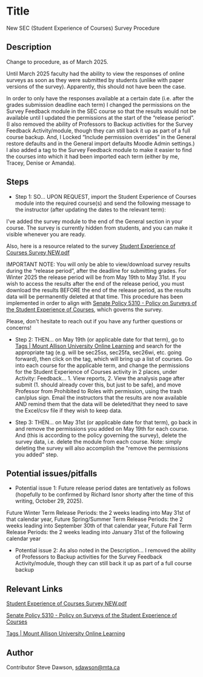 # Title
New SEC (Student Experience of Courses) Survey Procedure

## Description
Change to procedure, as of March 2025.

Until March 2025 faculty had the ability to view the responses of online surveys as soon as they were submitted by students (unlike with paper versions of the survey). Apparently, this should not have been the case.

In order to only have the responses available at a certain date (i.e. after the grades submission deadline each term) I changed the permissions on the Survey Feedback module in the SEC course so that the results would not be available until I updated the permissions at the start of the “release period”. (I also removed the ability of Professors to Backup activities for the Survey Feedback Activity/module, though they can still back it up as part of a full course backup. And, I Locked “Include permission overrides” in the General restore defaults and in the General import defaults Moodle Admin settings.) I also added a tag to the Survey Feedback module to make it easier to find the courses into which it had been imported each term (either by me, Tracey, Denise or Amanda). 

## Steps
- Step 1:
SO... UPON REQUEST, import the Student Experience of Courses module into the required course(s) and send the following message to the instructor (after updating the dates to the relevant term): 

 
I've added the survey module to the end of the General section in your course. The survey is currently hidden from students, and you can make it visible whenever you are ready. 

Also, here is a resource related to the survey [Student Experience of Courses Survey NEW.pdf](https://moodle.mta.ca/pluginfile.php/40942/mod_resource/content/7/Student%20Experience%20of%20Courses%20Survey%20NEW.pdf?redirect=1)   

IMPORTANT NOTE: You will only be able to view/download survey results during the “release period”, after the deadline for submitting grades. For Winter 2025 the release period will be from May 19th to May 31st.  If you wish to access the results after the end of the release period, you must download the results BEFORE the end of the release period, as the results data will be permanently deleted at that time. This procedure has been implemented in order to align with [Senate Policy 5310 - Policy on Surveys of the Student Experience of Courses](https://mta.ca/about/leadership-and-governance/policies-and-procedures/policy-5310-policy-surveys-student-experience-courses), which governs the survey. 

Please, don't hesitate to reach out if you have any further questions or concerns! 

- Step 2:
THEN... on May 19th (or applicable date for that term), go to [Tags | Mount Allison University Online Learning](https://moodle.mta.ca/tag/search.php) and search for the appropriate tag (e.g. will be sec25ss, sec25fa, sec26wi, etc. going forward), then click on the tag, which will bring up a list of courses. Go into each course for the applicable term, and change the permissions for the Student Experience of Courses activity in 2 places, under Activity: Feedback... 1. View reports, 2. View the analysis page after submit (1. should already cover this, but just to be safe), and move Professor from Prohibited to Roles with permission, using the trash can/plus sign. Email the instructors that the results are now available AND remind them that the data will be deleted/that they need to save the Excel/csv file if they wish to keep data. 

- Step 3:
THEN... on May 31st (or applicable date for that term), go back in and remove the permissions you added on May 19th for each course. And (this is according to the policy governing the survey), delete the survey data, i.e. delete the module from each course. Note: simply deleting the survey will also accomplish the "remove the permissions you added" step.

## Potential issues/pitfalls
- Potential issue 1:
Future release period dates are tentatively as follows (hopefully to be confirmed by Richard Isnor shorty after the time of this writing, October 29, 2025).


Future Winter Term Release Periods: the 2 weeks leading into May 31st of that calendar year,
Future Spring/Summer Term Release Periods: the 2 weeks leading into September 30th of that calendar year,
Future Fall Term Release Periods: the 2 weeks leading into January 31st of the following calendar year

- Potential issue 2:
As also noted in the Description... I removed the ability of Professors to Backup activities for the Survey Feedback Activity/module, though they can still back it up as part of a full course backup


## Relevant Links
[Student Experience of Courses Survey NEW.pdf](https://moodle.mta.ca/pluginfile.php/40942/mod_resource/content/7/Student%20Experience%20of%20Courses%20Survey%20NEW.pdf?redirect=1) 

[Senate Policy 5310 - Policy on Surveys of the Student Experience of Courses](https://mta.ca/about/leadership-and-governance/policies-and-procedures/policy-5310-policy-surveys-student-experience-courses)

[Tags | Mount Allison University Online Learning](https://moodle.mta.ca/tag/search.php)

## Author
Contributor Steve Dawson, sdawson@mta.ca


